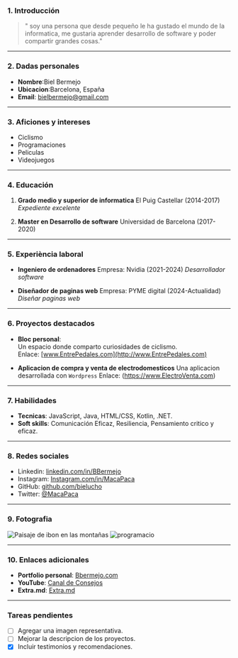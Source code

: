 ### 1. Introducción
> " soy una persona que desde pequeño le ha gustado el mundo de la informatica, me gustaria aprender desarrollo de software y poder compartir grandes cosas."

---

### 2. Dadas personales 
- **Nombre**:Biel Bermejo
- **Ubicacion**:Barcelona, España
- **Email**: bielbermejo@gmail.com

---

### 3. Aficiones y intereses
- Ciclismo
- Programaciones
- Peliculas
- Videojuegos

---

### 4. Educación
1. **Grado medio y superior de informatica**
   El Puig Castellar (2014-2017)
   *Expediente excelente*

2. **Master en Desarrollo de software**
   Universidad de Barcelona (2017-2020)

--- 

### 5. Experiència laboral 

- **Ingeniero de ordenadores**
Empresa: Nvidia (2021-2024)
*Desarrollador software*

- **Diseñador de paginas web**
  Empresa: PYME digital (2024-Actualidad)
  *Diseñar paginas web*

--- 

### 6. Proyectos destacados

- **Bloc personal**:  
  Un espacio donde comparto curiosidades de ciclismo.  
  Enlace: [www.EntrePedales.com](http://www.EntrePedales.com)

- **Aplicacion de compra y venta de electrodomesticos**
  Una aplicacion desarrollada con `Wordpress`
  Enlace: (https://www.ElectroVenta.com)

---

### 7. Habilidades

- **Tecnicas**: JavaScript, Java, HTML/CSS, Kotlin, .NET.
- **Soft skills**: Comunicación Eficaz, Resiliencia, Pensamiento critico y eficaz.

---

### 8. Redes sociales

- Linkedin: [linkedin.com/in/BBermejo](https://www.linkedin.com/in/Bbermejo)
- Instagram: [Instagram.com/in/MacaPaca](https://www.instagram.com/MacaPaca)
- GitHub: [github.com/bielucho](https://github.com/bielucho)
- Twitter: [@MacaPaca](https://twitter.com/MacaPaca)

---

### 9. Fotografia

![Paisaje de ibon en las montañas](https://github.com/user-attachments/assets/903860b6-f29d-473c-8433-e040685a0a8b) ![programacio](https://github.com/user-attachments/assets/139c7964-3cfe-4795-8696-953727fbc6ba)



---

### 10. Enlaces adicionales

- **Portfolio personal**: [Bbermejo.com](https://www.Bbermejo.com)  
- **YouTube**: [Canal de Consejos](https://www.youtube.com/user/MacaPaca)
- **Extra.md**: [Extra.md](github.com/bielucho/biel/blob/main/Extra.md)


---

### Tareas pendientes

- [ ] Agregar una imagen representativa.  
- [ ] Mejorar la descripcion de los proyectos.
- [x] Incluir testimonios y recomendaciones.
